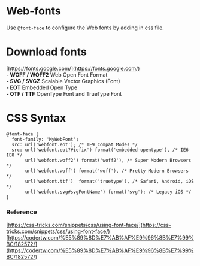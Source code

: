 # Web-fonts
Use ```@font-face``` to configure the Web fonts by adding in css file.

# Download fonts
[https://fonts.google.com/](https://fonts.google.com/)  
**- WOFF / WOFF2** Web Open Font Format  
**- SVG / SVGZ** Scalable Vector Graphics (Font)  
**- EOT** Embedded Open Type  
**- OTF / TTF** OpenType Font and TrueType Font  

# CSS Syntax
```
@font-face {
  font-family: 'MyWebFont';
  src: url('webfont.eot'); /* IE9 Compat Modes */
  src: url('webfont.eot?#iefix') format('embedded-opentype'), /* IE6-IE8 */
       url('webfont.woff2') format('woff2'), /* Super Modern Browsers */
       url('webfont.woff') format('woff'), /* Pretty Modern Browsers */
       url('webfont.ttf')  format('truetype'), /* Safari, Android, iOS */
       url('webfont.svg#svgFontName') format('svg'); /* Legacy iOS */
}
```

### Reference
[https://css-tricks.com/snippets/css/using-font-face/](https://css-tricks.com/snippets/css/using-font-face/)  
[https://codertw.com/%E5%89%8D%E7%AB%AF%E9%96%8B%E7%99%BC/182572/](https://codertw.com/%E5%89%8D%E7%AB%AF%E9%96%8B%E7%99%BC/182572/)
